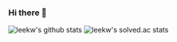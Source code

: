 ### Hi there 👋

<!--
**leekwoo/leekwoo** is a ✨ _special_ ✨ repository because its `README.md` (this file) appears on your GitHub profile.

Here are some ideas to get you started:

- 🔭 I’m currently working on ...
- 🌱 I’m currently learning ...
- 👯 I’m looking to collaborate on ...
- 🤔 I’m looking for help with ...
- 💬 Ask me about ...
- 📫 How to reach me: ...
- 😄 Pronouns: ...
- ⚡ Fun fact: ...
-->
![leekw's github stats](https://github-readme-stats.vercel.app/api?username=leekwoo&show_icons=true)
![leekw's solved.ac stats](https://github-readme-solvedac.hyp3rflow.vercel.app/api/?handle=lkw02)
